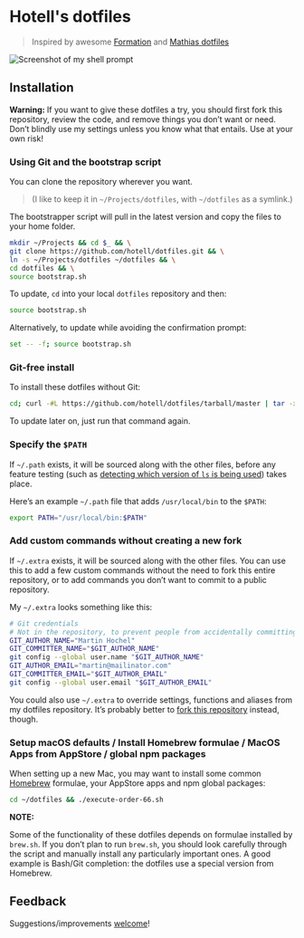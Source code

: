 # Hotell's dotfiles

> Inspired by awesome [Formation](https://slay.sh/) and [Mathias dotfiles](https://github.com/mathiasbynens/dotfiles)

![Screenshot of my shell prompt](https://i.imgur.com/EkEtphC.png)

## Installation

**Warning:**
If you want to give these dotfiles a try, you should first fork this repository, review the code, and remove things you don’t want or need. Don’t blindly use my settings unless you know what that entails. Use at your own risk!

### Using Git and the bootstrap script

You can clone the repository wherever you want.

> (I like to keep it in `~/Projects/dotfiles`, with `~/dotfiles` as a symlink.)

The bootstrapper script will pull in the latest version and copy the files to your home folder.

```bash
mkdir ~/Projects && cd $_ && \
git clone https://github.com/hotell/dotfiles.git && \
ln -s ~/Projects/dotfiles ~/dotfiles && \
cd dotfiles && \
source bootstrap.sh
```

To update, `cd` into your local `dotfiles` repository and then:

```bash
source bootstrap.sh
```

Alternatively, to update while avoiding the confirmation prompt:

```bash
set -- -f; source bootstrap.sh
```

### Git-free install

To install these dotfiles without Git:

```bash
cd; curl -#L https://github.com/hotell/dotfiles/tarball/master | tar -xzv --strip-components 1 --exclude={README.md,LICENSE-MIT.txt,swag,bootstrap.sh,execute-order-66.sh,npm.sh,brew.sh,utils.sh}
```

To update later on, just run that command again.

### Specify the `$PATH`

If `~/.path` exists, it will be sourced along with the other files, before any feature testing (such as [detecting which version of `ls` is being used](https://github.com/mathiasbynens/dotfiles/blob/aff769fd75225d8f2e481185a71d5e05b76002dc/.aliases#L21-26)) takes place.

Here’s an example `~/.path` file that adds `/usr/local/bin` to the `$PATH`:

```bash
export PATH="/usr/local/bin:$PATH"
```

### Add custom commands without creating a new fork

If `~/.extra` exists, it will be sourced along with the other files. You can use this to add a few custom commands without the need to fork this entire repository, or to add commands you don’t want to commit to a public repository.

My `~/.extra` looks something like this:

```bash
# Git credentials
# Not in the repository, to prevent people from accidentally committing under my name
GIT_AUTHOR_NAME="Martin Hochel"
GIT_COMMITTER_NAME="$GIT_AUTHOR_NAME"
git config --global user.name "$GIT_AUTHOR_NAME"
GIT_AUTHOR_EMAIL="martin@mailinator.com"
GIT_COMMITTER_EMAIL="$GIT_AUTHOR_EMAIL"
git config --global user.email "$GIT_AUTHOR_EMAIL"
```

You could also use `~/.extra` to override settings, functions and aliases from my dotfiles repository. It’s probably better to [fork this repository](https://github.com/hotell/dotfiles/fork) instead, though.

### Setup macOS defaults / Install Homebrew formulae / MacOS Apps from AppStore / global npm packages

When setting up a new Mac, you may want to install some common [Homebrew](https://brew.sh/) formulae, your AppStore apps and npm global packages:

```bash
cd ~/dotfiles && ./execute-order-66.sh
```

**NOTE:**

Some of the functionality of these dotfiles depends on formulae installed by `brew.sh`. If you don’t plan to run `brew.sh`, you should look carefully through the script and manually install any particularly important ones. A good example is Bash/Git completion: the dotfiles use a special version from Homebrew.

## Feedback

Suggestions/improvements
[welcome](https://github.com/hotell/dotfiles/issues)!

